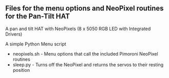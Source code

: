 ## Files for the menu options and NeoPixel routines for the Pan-Tilt HAT

A pan and tilt HAT with NeoPixels (8 x 5050 RGB LED with Integrated Drivers)

A simple Python Menu script
* neopixels.sh - Menu options that call the included Pimoroni NeoPixel routines
* sleep.py - Turns off the NeoPixel and returns the servos to their resting position
